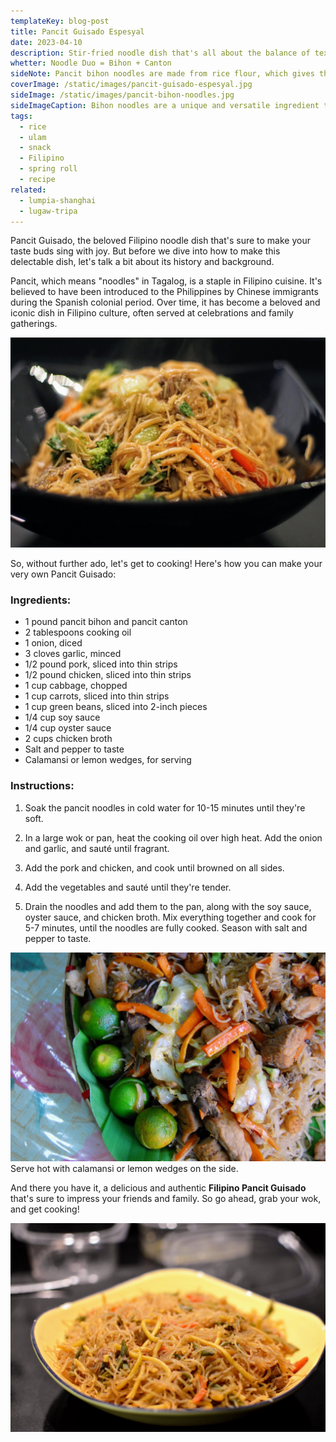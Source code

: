 ```yaml
---
templateKey: blog-post
title: Pancit Guisado Espesyal
date: 2023-04-10
description: Stir-fried noodle dish that's all about the balance of textures and flavors, with each ingredient bringing something special to the table.
whetter: Noodle Duo = Bihon + Canton
sideNote: Pancit bihon noodles are made from rice flour, which gives them a distinct flavor and texture. Unlike other types of noodles, such as wheat or egg noodles, pancit bihon noodles are gluten-free, making them a popular choice for those with gluten allergies or sensitivities. Bihon noodles are thin and delicate, which makes them easy to cook and adds a delicate texture to the dish. When cooked properly, they have a slightly chewy texture that pairs well with the other ingredients in the dish.
coverImage: /static/images/pancit-guisado-espesyal.jpg
sideImage: /static/images/pancit-bihon-noodles.jpg
sideImageCaption: Bihon noodles are a unique and versatile ingredient that adds a distinct flavor and texture to Filipino cuisine.
tags:
  - rice
  - ulam
  - snack
  - Filipino
  - spring roll
  - recipe
related: 
  - lumpia-shanghai
  - lugaw-tripa
---
```

Pancit Guisado, the beloved Filipino noodle dish that's sure to make your taste buds sing with joy. But before we dive into how to make this delectable dish, let's talk a bit about its history and background.

Pancit, which means "noodles" in Tagalog, is a staple in Filipino cuisine. It's believed to have been introduced to the Philippines by Chinese immigrants during the Spanish colonial period. Over time, it has become a beloved and iconic dish in Filipino culture, often served at celebrations and family gatherings.

![Pancit Guisado Espesyal served in a bowl](/static/images/pancit-guisado-special-bowl.jpg)

So, without further ado, let's get to cooking! Here's how you can make your very own Pancit Guisado:

### Ingredients:

- 1 pound pancit bihon and pancit canton
- 2 tablespoons cooking oil
- 1 onion, diced
- 3 cloves garlic, minced
- 1/2 pound pork, sliced into thin strips
- 1/2 pound chicken, sliced into thin strips
- 1 cup cabbage, chopped
- 1 cup carrots, sliced into thin strips
- 1 cup green beans, sliced into 2-inch pieces
- 1/4 cup soy sauce
- 1/4 cup oyster sauce
- 2 cups chicken broth
- Salt and pepper to taste
- Calamansi or lemon wedges, for serving

### Instructions:

1. Soak the pancit noodles in cold water for 10-15 minutes until they're soft.

2. In a large wok or pan, heat the cooking oil over high heat. Add the onion and garlic, and sauté until fragrant.

3. Add the pork and chicken, and cook until browned on all sides.

4. Add the vegetables and sauté until they're tender.

5. Drain the noodles and add them to the pan, along with the soy sauce, oyster sauce, and chicken broth. Mix everything together and cook for 5-7 minutes, until the noodles are fully cooked. Season with salt and pepper to taste.

![Pancit Guisado Espesyal served on a plate](/static/images/pancit-guisado-calamansi.jpg)
Serve hot with calamansi or lemon wedges on the side.

And there you have it, a delicious and authentic **Filipino Pancit Guisado** that's sure to impress your friends and family. So go ahead, grab your wok, and get cooking!

![Pancit Guisado Espesyal served on a plate](/static/images/pancit-guisado-special-plate.jpg)